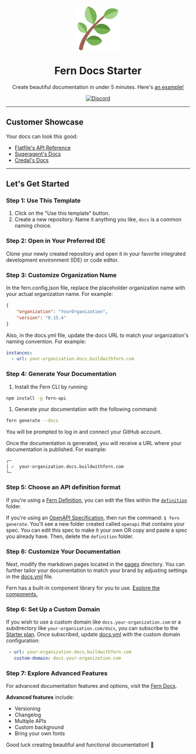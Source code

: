 <br/>
<div align="center">
  <a href="https://www.buildwithfern.com/?utm_source=github&utm_medium=readme&utm_campaign=docs-starter&utm_content=logo">
    <img src="/fern/docs/assets/icon.png" height="120" align="center" alt="header" />
  </a>
  
  <br/>

# Fern Docs Starter

Create beautiful documentation in under 5 minutes. Here's [an example!](https://your-organization.docs.buildwithfern.com)

[![Discord](https://img.shields.io/badge/Join%20Our%20Community-black?logo=discord)](https://discord.com/invite/JkkXumPzcG)

</div>

---

## Customer Showcase

Your docs can look this good:

- [Flatfile's API Reference](https://reference.flatfile.com/api-reference/events/create-an-event)
- [Sugeragent's Docs](https://docs.superagent.sh/)
- [Credal's Docs](https://docs.credal.ai/)

---

## Let's Get Started

### Step 1: Use This Template

1. Click on the "Use this template" button.
2. Create a new repository. Name it anything you like, `docs` is a common naming choice.

### Step 2: Open in Your Preferred IDE

Clone your newly created repository and open it in your favorite integrated development environment (IDE) or code editor.

### Step 3: Customize Organization Name

In the fern.config.json file, replace the placeholder organization name with your actual organization name. For example:

```json
{
    "organization": "YourOrganization",
    "version": "0.15.4"
}
```

Also, in the docs.yml file, update the docs URL to match your organization's naming convention. For example:

```yml
instances:
  - url: your-organization.docs.buildwithfern.com
```

### Step 4: Generate Your Documentation

1. Install the Fern CLI by running:

```bash
npm install -g fern-api
```

1. Generate your documentation with the following command:

```bash
fern generate --docs
```

You will be prompted to log in and connect your GitHub account.

Once the documentation is generated, you will receive a URL where your documentation is published. For example:

```shell
┌─
│ ✓  your-organization.docs.buildwithfern.com
└─
```

### Step 5: Choose an API definition format

If you're using a [Fern Definition](https://docs.buildwithfern.com/api-definition/fern-definition/overview), you can edit the files within the [`definition`](/fern/definition/) folder.

If you're using an [OpenAPI Specification](https://docs.buildwithfern.com/api-definition/openapi/extensions), then run the command: `$ fern generate`. You'll see a new folder created called `openapi` that contains your spec. You can edit this spec to make it your own OR copy and paste a spec you already have. Then, delete the `definition` folder.

### Step 6: Customize Your Documentation

Next, modify the markdown pages located in the [pages](fern/docs/pages/) directory. You can further tailor your documentation to match your brand by adjusting settings in the [docs.yml](fern/docs.yml) file.

Fern has a built-in component library for you to use. [Explore the components.](https://docs.buildwithfern.com/generate-docs/component-library/)

### Step 6: Set Up a Custom Domain

If you wish to use a custom domain like `docs.your-organization.com` or a subdirectory like `your-organization.com/docs`, you can subscribe to the [Starter plan](https://buildwithfern.com/pricing). Once subscribed, update [docs.yml](fern/docs.yml) with the custom domain configuration:

``` yaml
 - url: your-organization.docs.buildwithfern.com
   custom-domain: docs.your-organization.com
```

### Step 7: Explore Advanced Features

For advanced documentation features and options, visit the [Fern Docs](https://docs.buildwithfern.com/generate-docs).

**Advanced features** include:

- Versioning
- Changelog
- Multiple APIs
- Custom background
- Bring your own fonts

Good luck creating beautiful and functional documentation! 🌿
